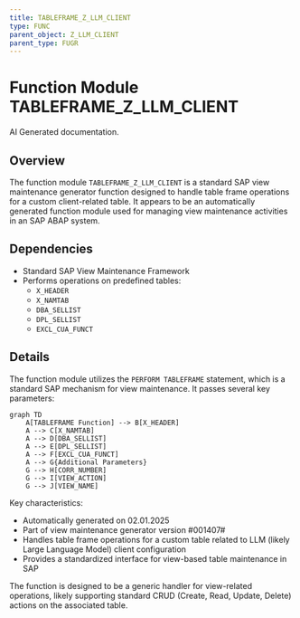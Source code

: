 ```yaml
---
title: TABLEFRAME_Z_LLM_CLIENT
type: FUNC
parent_object: Z_LLM_CLIENT
parent_type: FUGR
---
```


# Function Module TABLEFRAME_Z_LLM_CLIENT

AI Generated documentation.
## Overview
The function module `TABLEFRAME_Z_LLM_CLIENT` is a standard SAP view maintenance generator function designed to handle table frame operations for a custom client-related table. It appears to be an automatically generated function module used for managing view maintenance activities in an SAP ABAP system.

## Dependencies
- Standard SAP View Maintenance Framework
- Performs operations on predefined tables:
  - `X_HEADER`
  - `X_NAMTAB`
  - `DBA_SELLIST`
  - `DPL_SELLIST`
  - `EXCL_CUA_FUNCT`

## Details
The function module utilizes the `PERFORM TABLEFRAME` statement, which is a standard SAP mechanism for view maintenance. It passes several key parameters:

```mermaid
graph TD
    A[TABLEFRAME Function] --> B[X_HEADER]
    A --> C[X_NAMTAB]
    A --> D[DBA_SELLIST]
    A --> E[DPL_SELLIST]
    A --> F[EXCL_CUA_FUNCT]
    A --> G{Additional Parameters}
    G --> H[CORR_NUMBER]
    G --> I[VIEW_ACTION]
    G --> J[VIEW_NAME]
```

Key characteristics:
- Automatically generated on 02.01.2025
- Part of view maintenance generator version #001407#
- Handles table frame operations for a custom table related to LLM (likely Large Language Model) client configuration
- Provides a standardized interface for view-based table maintenance in SAP

The function is designed to be a generic handler for view-related operations, likely supporting standard CRUD (Create, Read, Update, Delete) actions on the associated table.

